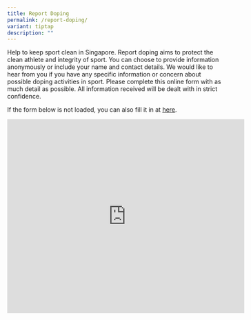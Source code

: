 ```yaml
---
title: Report Doping
permalink: /report-doping/
variant: tiptap
description: ""
---
```

<p>Help to keep sport clean in Singapore. Report doping aims to protect the clean athlete and integrity of sport. You can choose to provide information anonymously or include your name and contact details. We would like to hear from you if you have any specific information or concern about possible doping activities in sport. Please complete this online form with as much detail as possible. All information received will be dealt with in strict confidence.</p><p>If the form below is not loaded, you can also fill it in at <a href="https://form.gov.sg/641a5cd1e31788001281c034" rel="noopener noreferrer nofollow" target="_blank"><u>here</u></a>.</p><p></p><div class="iframe-wrapper"><iframe height="450" width="550" allowfullscreen="true" frameborder="0" src="https://form.gov.sg/641a5cd1e31788001281c034"></iframe></div><p></p>